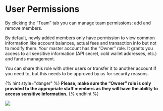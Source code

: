 # User Permissions

By clicking the “Team” tab you can manage team permissions: add and remove members.

By default, newly added members only have permission to view сommon information like account balances, actual fees and transaction info but not to modify them. Your master account has the “Owner” role. It grants you access to all sensitive information (API secret, cold wallet addresses, etc.) and funds management.

You can share this role with other users or transfer it to another account if you need to, but this needs to be approved by us for security reasons. 

{% hint style="danger" %}
**Please, make sure the “Owner” role is only provided to the appropriate staff members as they will have the ability to access sensitive information.**
{% endhint %}

![](https://lh6.googleusercontent.com/H0oT4rEOQuKI8eP5hLcKLWSrS8mUdubLgSvduVYzZMLWH75kK2btQwaaRdDgAaziEUkKk1Efa-OM_NXe43jUfjwjNaryqkPsRO2Ime4kg8n1NAtkdIOGMVm4Sv1f7sacvc1n0WXy)
